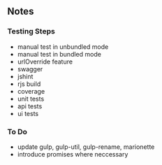 ## Notes

### Testing Steps

* manual test in unbundled mode
* manual test in bundled mode
* urlOverride feature
* swagger
* jshint
* rjs build
* coverage
* unit tests
* api tests
* ui tests

### To Do

* update gulp, gulp-util, gulp-rename, marionette
* introduce promises where neccessary
